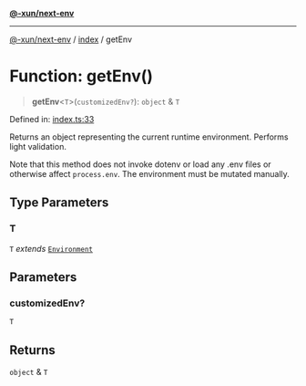 [**@-xun/next-env**](../../README.md)

***

[@-xun/next-env](../../README.md) / [index](../README.md) / getEnv

# Function: getEnv()

> **getEnv**\<`T`\>(`customizedEnv?`): `object` & `T`

Defined in: [index.ts:33](https://github.com/Xunnamius/react-utils/blob/1f41a709ea64f9e7c32e353711451214fa86d1a1/packages/next-env/src/index.ts#L33)

Returns an object representing the current runtime environment. Performs
light validation.

Note that this method does not invoke dotenv or load any .env files or
otherwise affect `process.env`. The environment must be mutated manually.

## Type Parameters

### T

`T` *extends* [`Environment`](../type-aliases/Environment.md)

## Parameters

### customizedEnv?

`T`

## Returns

`object` & `T`
